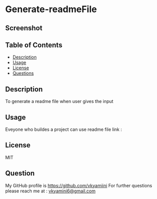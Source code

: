 # Generate-readmeFile

## Screenshot



## Table of Contents
  
 - [Description](#Description)
 - [Usage](#Usage)
 - [License](#License)
 - [Questions](#Question)
    
 ## Description
 To generate a readme file when user gives the input
  
 ## Usage
 Eveyone who buildes a project can use readme file
 link : 
  
 ## License
 MIT
  
 ## Question
 My GitHub profile is https://github.com/vkyamiini
 For further questions please reach me at : vkyamini6@gmail.com
